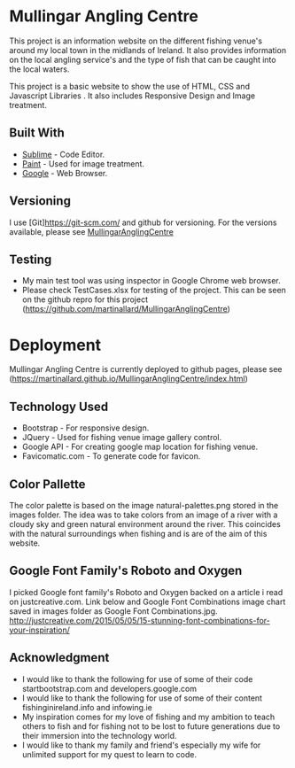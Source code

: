 # Mullingar Angling Centre

This project is an information website on the different fishing venue's around my local town in the midlands of Ireland. 
It also provides information on the local angling service's and the type of fish that can be caught into the local waters.

This project is a basic website to show the use of HTML, CSS and Javascript Libraries . It also includes Responsive Design and Image treatment.


## Built With

* [Sublime](http://www.sublimetext.com/) - Code Editor.
* [Paint](http://www.oldversion.com/windows/microsoft-paint/) - Used for image treatment.
* [Google](https://www.google.com/chrome/browser/desktop/index.html) - Web Browser.


## Versioning

I use [Git]https://git-scm.com/ and github for versioning. For the versions available, please see [MullingarAnglingCentre](https://github.com/martinallard/MullingarAnglingCentre) 

## Testing
* My main test tool was using inspector in Google Chrome web browser.
* Please check TestCases.xlsx for testing of the project. This can be seen on the github repro for this project (https://github.com/martinallard/MullingarAnglingCentre)


# Deployment
Mullingar Angling Centre is currently deployed to github pages, please see (https://martinallard.github.io/MullingarAnglingCentre/index.html)


## Technology Used

* Bootstrap - For responsive design.
* JQuery - Used for fishing venue image gallery control.
* Google API - For creating google map location for fishing venue.
* Favicomatic.com - To generate code for favicon.


## Color Pallette

The color palette is based on the image natural-palettes.png stored in the images folder.
The idea was to take colors from an image of a river with a cloudy sky and green natural environment around the river.
This coincides with the natural surroundings when fishing and is are of the aim of this website.


## Google Font Family's Roboto and Oxygen

I picked Google font family's Roboto and Oxygen backed on a article i read on justcreative.com. Link below and Google Font Combinations image chart saved in images folder as Google Font Combinations.jpg.
http://justcreative.com/2015/05/05/15-stunning-font-combinations-for-your-inspiration/


## Acknowledgment

* I would like to thank the following for use of some of their code startbootstrap.com and developers.google.com
* I would like to thank the following for use of some of their content fishinginireland.info and infowing.ie
* My inspiration comes for my love of fishing and my ambition to teach others to fish and for fishing not to be lost to future generations due to their immersion into the technology world.
* I would like to thank my family and friend's especially my wife for unlimited support for my quest to learn to code.

